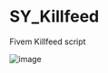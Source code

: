 # SY_Killfeed
Fivem Killfeed script

![image](https://github.com/SY-DEVELOPMENT/SY_Killfeed/assets/89760730/0d30e7b9-9193-4bc9-a6ea-45371130a0fb)


